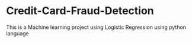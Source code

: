 # Credit-Card-Fraud-Detection
This is a Machine learning project using Logistic Regression using python language
